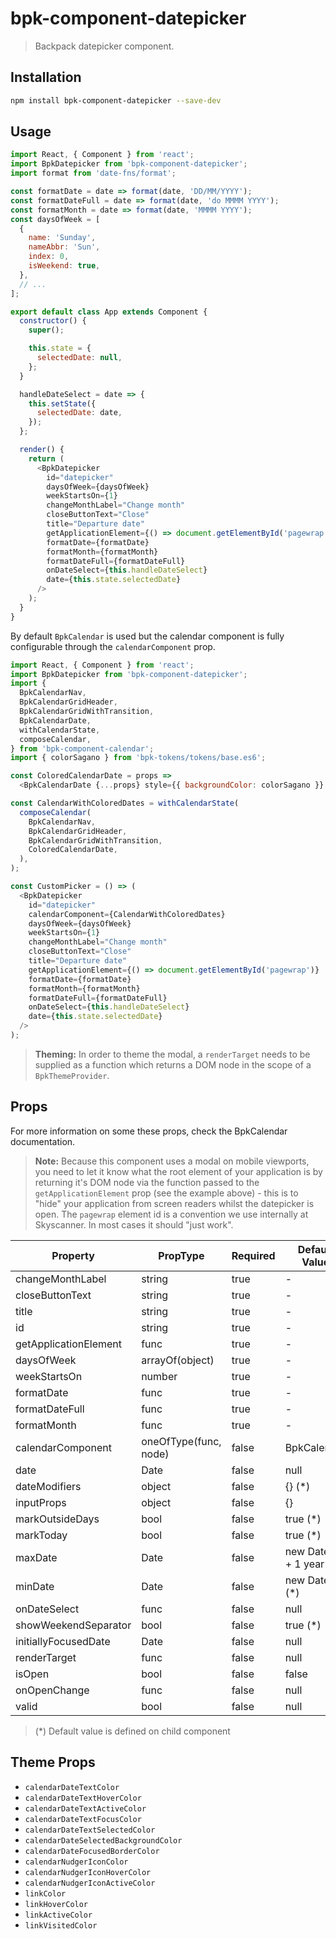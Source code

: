 # bpk-component-datepicker

> Backpack datepicker component.

## Installation

```sh
npm install bpk-component-datepicker --save-dev
```

## Usage

```js
import React, { Component } from 'react';
import BpkDatepicker from 'bpk-component-datepicker';
import format from 'date-fns/format';

const formatDate = date => format(date, 'DD/MM/YYYY');
const formatDateFull = date => format(date, 'do MMMM YYYY');
const formatMonth = date => format(date, 'MMMM YYYY');
const daysOfWeek = [
  {
    name: 'Sunday',
    nameAbbr: 'Sun',
    index: 0,
    isWeekend: true,
  },
  // ...
];

export default class App extends Component {
  constructor() {
    super();

    this.state = {
      selectedDate: null,
    };
  }

  handleDateSelect = date => {
    this.setState({
      selectedDate: date,
    });
  };

  render() {
    return (
      <BpkDatepicker
        id="datepicker"
        daysOfWeek={daysOfWeek}
        weekStartsOn={1}
        changeMonthLabel="Change month"
        closeButtonText="Close"
        title="Departure date"
        getApplicationElement={() => document.getElementById('pagewrap')}
        formatDate={formatDate}
        formatMonth={formatMonth}
        formatDateFull={formatDateFull}
        onDateSelect={this.handleDateSelect}
        date={this.state.selectedDate}
      />
    );
  }
}
```

By default `BpkCalendar` is used but the calendar component is fully configurable through the `calendarComponent` prop.

```js
import React, { Component } from 'react';
import BpkDatepicker from 'bpk-component-datepicker';
import {
  BpkCalendarNav,
  BpkCalendarGridHeader,
  BpkCalendarGridWithTransition,
  BpkCalendarDate,
  withCalendarState,
  composeCalendar,
} from 'bpk-component-calendar';
import { colorSagano } from 'bpk-tokens/tokens/base.es6';

const ColoredCalendarDate = props =>
  <BpkCalendarDate {...props} style={{ backgroundColor: colorSagano }} />;

const CalendarWithColoredDates = withCalendarState(
  composeCalendar(
    BpkCalendarNav,
    BpkCalendarGridHeader,
    BpkCalendarGridWithTransition,
    ColoredCalendarDate,
  ),
);

const CustomPicker = () => (
  <BpkDatepicker
    id="datepicker"
    calendarComponent={CalendarWithColoredDates}
    daysOfWeek={daysOfWeek}
    weekStartsOn={1}
    changeMonthLabel="Change month"
    closeButtonText="Close"
    title="Departure date"
    getApplicationElement={() => document.getElementById('pagewrap')}
    formatDate={formatDate}
    formatMonth={formatMonth}
    formatDateFull={formatDateFull}
    onDateSelect={this.handleDateSelect}
    date={this.state.selectedDate}
  />
);
```

> **Theming:** In order to theme the modal, a `renderTarget` needs to be supplied as a function which returns a DOM node
> in the scope of a `BpkThemeProvider`.

## Props

For more information on some these props, check the BpkCalendar documentation.

> **Note:** Because this component uses a modal on mobile viewports, you need to let it know what
> the root element of your application is by returning it's DOM node via the function passed to the
> `getApplicationElement` prop (see the example above) - this is to "hide" your application from
> screen readers whilst the datepicker is open. The `pagewrap` element id is a convention we use internally at Skyscanner. In most cases it should "just work".

| Property              | PropType              | Required | Default Value                       |
| --------------------- | --------------------- | -------- | ----------------------------------- |
| changeMonthLabel      | string                | true     | -                                   |
| closeButtonText       | string                | true     | -                                   |
| title                 | string                | true     | -                                   |
| id                    | string                | true     | -                                   |
| getApplicationElement | func                  | true     | -                                   |
| daysOfWeek            | arrayOf(object)       | true     | -                                   |
| weekStartsOn          | number                | true     | -                                   |
| formatDate            | func                  | true     | -                                   |
| formatDateFull        | func                  | true     | -                                   |
| formatMonth           | func                  | true     | -                                   |
| calendarComponent     | oneOfType(func, node) | false    | BpkCalendar                         |
| date                  | Date                  | false    | null                                |
| dateModifiers         | object                | false    | {} (\*)                             |
| inputProps            | object                | false    | {}                                  |
| markOutsideDays       | bool                  | false    | true (\*)                           |
| markToday             | bool                  | false    | true (\*)                           |
| maxDate               | Date                  | false    | new Date() + 1 year (\*)            |
| minDate               | Date                  | false    | new Date() (\*)                     |
| onDateSelect          | func                  | false    | null                                |
| showWeekendSeparator  | bool                  | false    | true (\*)                           |
| initiallyFocusedDate  | Date                  | false    | null                                |
| renderTarget          | func                  | false    | null                                |
| isOpen                | bool                  | false    | false                               |
| onOpenChange          | func                  | false    | null                                |
| valid                 | bool                  | false    | null                                |

> (\*) Default value is defined on child component

## Theme Props

- `calendarDateTextColor`
- `calendarDateTextHoverColor`
- `calendarDateTextActiveColor`
- `calendarDateTextFocusColor`
- `calendarDateTextSelectedColor`
- `calendarDateSelectedBackgroundColor`
- `calendarDateFocusedBorderColor`
- `calendarNudgerIconColor`
- `calendarNudgerIconHoverColor`
- `calendarNudgerIconActiveColor`
- `linkColor`
- `linkHoverColor`
- `linkActiveColor`
- `linkVisitedColor`
